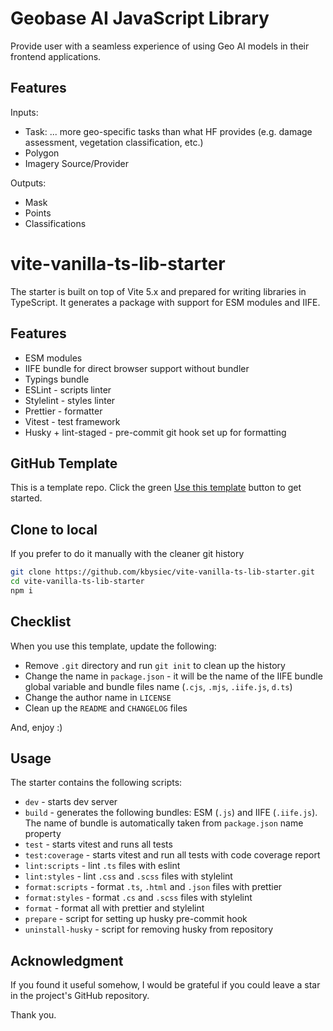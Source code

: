 # Geobase AI JavaScript Library

Provide user with a seamless experience of using Geo AI models in their frontend applications.

## Features

Inputs:

- Task: ... more geo-specific tasks than what HF provides (e.g. damage assessment, vegetation classification, etc.)
- Polygon
- Imagery Source/Provider

Outputs:

- Mask
- Points
- Classifications

# vite-vanilla-ts-lib-starter

The starter is built on top of Vite 5.x and prepared for writing libraries in TypeScript. It generates a package with support for ESM modules and IIFE.

## Features

- ESM modules
- IIFE bundle for direct browser support without bundler
- Typings bundle
- ESLint - scripts linter
- Stylelint - styles linter
- Prettier - formatter
- Vitest - test framework
- Husky + lint-staged - pre-commit git hook set up for formatting

## GitHub Template

This is a template repo. Click the green [Use this template](https://github.com/kbysiec/vite-vanilla-ts-lib-starter/generate) button to get started.

## Clone to local

If you prefer to do it manually with the cleaner git history

```bash
git clone https://github.com/kbysiec/vite-vanilla-ts-lib-starter.git
cd vite-vanilla-ts-lib-starter
npm i
```

## Checklist

When you use this template, update the following:

- Remove `.git` directory and run `git init` to clean up the history
- Change the name in `package.json` - it will be the name of the IIFE bundle global variable and bundle files name (`.cjs`, `.mjs`, `.iife.js`, `d.ts`)
- Change the author name in `LICENSE`
- Clean up the `README` and `CHANGELOG` files

And, enjoy :)

## Usage

The starter contains the following scripts:

- `dev` - starts dev server
- `build` - generates the following bundles: ESM (`.js`) and IIFE (`.iife.js`). The name of bundle is automatically taken from `package.json` name property
- `test` - starts vitest and runs all tests
- `test:coverage` - starts vitest and run all tests with code coverage report
- `lint:scripts` - lint `.ts` files with eslint
- `lint:styles` - lint `.css` and `.scss` files with stylelint
- `format:scripts` - format `.ts`, `.html` and `.json` files with prettier
- `format:styles` - format `.cs` and `.scss` files with stylelint
- `format` - format all with prettier and stylelint
- `prepare` - script for setting up husky pre-commit hook
- `uninstall-husky` - script for removing husky from repository

## Acknowledgment

If you found it useful somehow, I would be grateful if you could leave a star in the project's GitHub repository.

Thank you.
